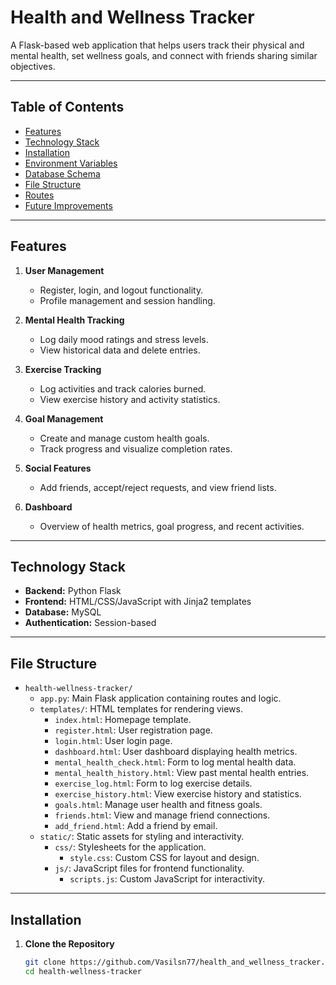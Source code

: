 # Health and Wellness Tracker

A Flask-based web application that helps users track their physical and mental health, set wellness goals, and connect with friends sharing similar objectives.

---

## Table of Contents
- [Features](#features)
- [Technology Stack](#technology-stack)
- [Installation](#installation)
- [Environment Variables](#environment-variables)
- [Database Schema](#database-schema)
- [File Structure](#file-structure)
- [Routes](#routes)
- [Future Improvements](#future-improvements)

---

## Features
1. **User Management**
   - Register, login, and logout functionality.
   - Profile management and session handling.

2. **Mental Health Tracking**
   - Log daily mood ratings and stress levels.
   - View historical data and delete entries.

3. **Exercise Tracking**
   - Log activities and track calories burned.
   - View exercise history and activity statistics.

4. **Goal Management**
   - Create and manage custom health goals.
   - Track progress and visualize completion rates.

5. **Social Features**
   - Add friends, accept/reject requests, and view friend lists.

6. **Dashboard**
   - Overview of health metrics, goal progress, and recent activities.

---

## Technology Stack
- **Backend:** Python Flask
- **Frontend:** HTML/CSS/JavaScript with Jinja2 templates
- **Database:** MySQL
- **Authentication:** Session-based

---

## File Structure
- `health-wellness-tracker/`
  - `app.py`: Main Flask application containing routes and logic.
  - `templates/`: HTML templates for rendering views.
    - `index.html`: Homepage template.
    - `register.html`: User registration page.
    - `login.html`: User login page.
    - `dashboard.html`: User dashboard displaying health metrics.
    - `mental_health_check.html`: Form to log mental health data.
    - `mental_health_history.html`: View past mental health entries.
    - `exercise_log.html`: Form to log exercise details.
    - `exercise_history.html`: View exercise history and statistics.
    - `goals.html`: Manage user health and fitness goals.
    - `friends.html`: View and manage friend connections.
    - `add_friend.html`: Add a friend by email.
  - `static/`: Static assets for styling and interactivity.
    - `css/`: Stylesheets for the application.
      - `style.css`: Custom CSS for layout and design.
    - `js/`: JavaScript files for frontend functionality.
      - `scripts.js`: Custom JavaScript for interactivity.
---

## Installation
1. **Clone the Repository**
   ```bash
   git clone https://github.com/Vasilsn77/health_and_wellness_tracker.git
   cd health-wellness-tracker
